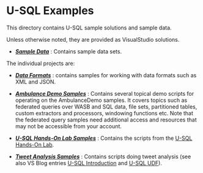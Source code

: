 # U-SQL Examples 

This directory contains U-SQL sample solutions and sample data. 

Unless otherwise noted, they are provided as VisualStudio solutions. 

- [***Sample Data***](Samples/Data) : Contains sample data sets.

The individual projects are:

- [***Data Formats***](DataFormats) : contains samples for working with data formats such as XML and JSON.

- [***Ambulance Demo Samples***](AmbulanceDemo) : Contains several topical demo scripts for operating on the AmbulanceDemo samples. It covers topics such as federated queries over WASB and SQL data, file sets, partitioned tables, custom extractors and processors, windowing functions etc. Note that the federated query samples need additional access and resources that may not be accessible from your account.

- [***U-SQL Hands-On Lab Samples***](IntroHOL-USQL) : Contains the scripts from the [U-SQL Hands-On Lab](http://aka.ms/usql-hol).

- [***Tweet Analysis Samples***](TweetAnalysis) : Contains scripts doing tweet analysis (see also VS Blog entries [U-SQL Introduction](http://blogs.msdn.com/b/visualstudio/archive/2015/09/28/introducing-u-sql.aspx) and [U-SQL UDF](http://blogs.msdn.com/b/visualstudio/archive/2015/10/28/writing-and-using-custom-code-in-u-sql-user-defined-functions.aspx)).
